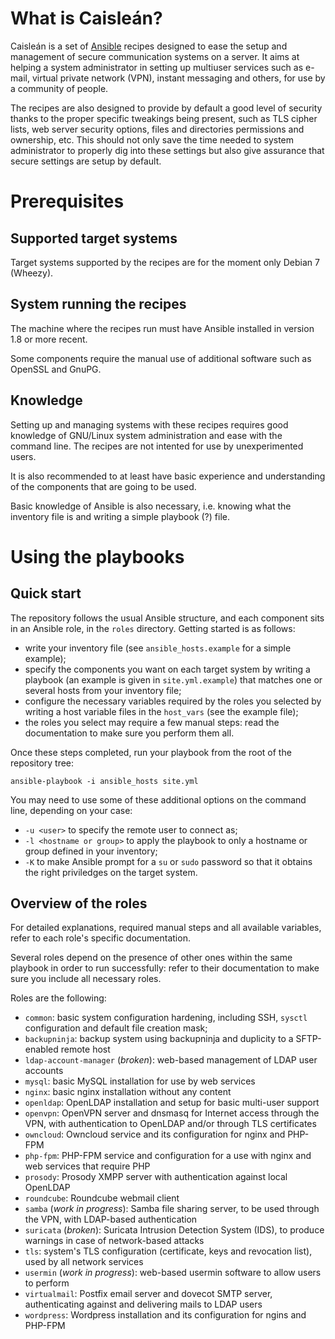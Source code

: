 # What is Caisleán?

Caisleán is a set of [Ansible](https://www.ansible.com) recipes designed to ease
the setup and management of secure communication systems on a server. It aims at
helping a system administrator in setting up multiuser services such as e-mail,
virtual private network (VPN), instant messaging and others, for use by a
community of people.

The recipes are also designed to provide by default a good level of security
thanks to the proper specific tweakings being present, such as TLS cipher lists,
web server security options, files and directories permissions and ownership,
etc. This should not only save the time needed to system administrator to
properly dig into these settings but also give assurance that secure settings
are setup by default.

# Prerequisites

## Supported target systems

Target systems supported by the recipes are for the moment only Debian 7
(Wheezy).

## System running the recipes

The machine where the recipes run must have Ansible installed in version 1.8 or
more recent.

Some components require the manual use of additional software such as OpenSSL
and GnuPG.

## Knowledge

Setting up and managing systems with these recipes requires good knowledge of
GNU/Linux system administration and ease with the command line. The recipes are
not intented for use by unexperimented users.

It is also recommended to at least have basic experience and understanding of
the components that are going to be used.

Basic knowledge of Ansible is also necessary, i.e. knowing what the inventory
file is and writing a simple playbook (?) file.

# Using the playbooks

## Quick start

The repository follows the usual Ansible structure, and each component sits in
an Ansible role, in the `roles` directory. Getting started is as follows:

- write your inventory file (see `ansible_hosts.example` for a simple example);
- specify the components you want on each target system by writing a playbook
  (an example is given in `site.yml.example`) that matches one or several hosts
  from your inventory file;
- configure the necessary variables required by the roles you selected by
  writing a host variable files in the `host_vars` (see the example file);
- the roles you select may require a few manual steps: read the documentation to
  make sure you perform them all.

Once these steps completed, run your playbook from the root of the repository
tree:

    ansible-playbook -i ansible_hosts site.yml

You may need to use some of these additional options on the command line,
depending on your case:

- `-u <user>` to specify the remote user to connect as;
- `-l <hostname or group>` to apply the playbook to only a hostname or group
  defined in your inventory;
- `-K` to make Ansible prompt for a `su` or `sudo` password so that it obtains
  the right priviledges on the target system.

## Overview of the roles

For detailed explanations, required manual steps and all available variables,
refer to each role's specific documentation.

Several roles depend on the presence of other ones within the same playbook in
order to run successfully: refer to their documentation to make sure you include
all necessary roles.

Roles are the following:

- `common`: basic system configuration hardening, including SSH, `sysctl`
  configuration and default file creation mask;
- `backupninja`: backup system using backupninja and duplicity to a SFTP-enabled
  remote host
- `ldap-account-manager` (_broken_): web-based management of LDAP user accounts
- `mysql`: basic MySQL installation for use by web services
- `nginx`: basic nginx installation without any content
- `openldap`: OpenLDAP installation and setup for basic multi-user support
- `openvpn`: OpenVPN server and dnsmasq for Internet access through the VPN,
  with authentication to OpenLDAP and/or through TLS certificates
- `owncloud`: Owncloud service and its configuration for nginx and PHP-FPM
- `php-fpm`: PHP-FPM service and configuration for a use with nginx and web
  services that require PHP
- `prosody`: Prosody XMPP server with authentication against local OpenLDAP
- `roundcube`: Roundcube webmail client
- `samba` (_work in progress_): Samba file sharing server, to be used through
  the VPN, with LDAP-based authentication
- `suricata` (_broken_): Suricata Intrusion Detection System (IDS), to produce
  warnings in case of network-based attacks
- `tls`: system's TLS configuration (certificate, keys and revocation list),
  used by all network services
- `usermin` (_work in progress_): web-based usermin software to allow users to
  perform 
- `virtualmail`: Postfix email server and dovecot SMTP server, authenticating
  against and delivering mails to LDAP users
- `wordpress`: Wordpress installation and its configuration for ngins and
  PHP-FPM

